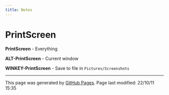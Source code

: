 ```yaml
---
title: Notes
---
```

# PrintScreen

**PrintScreen** - Everything

**ALT-PrintScreen** - Current window

**WINKEY-PrintScreen** - Save to file in `Pictures/Screenshots`
<hr>
<p class="pagedate">This page was generated by <a href=".">GitHub Pages</a>.  Page last modified: 22/10/11 15:35</p>
